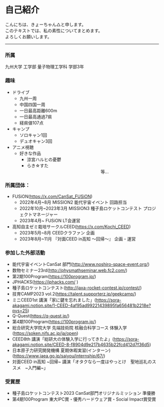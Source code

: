 # 自己紹介

こんにちは、きょーちゃん△と申します。  
このテキストでは、私の素性についてまとめます。  
よろしくお願いします。  

---

### 所属  

九州大学 工学部 量子物理工学科 学部3年

### 趣味  

- ドライブ  
  - 九州一周
  - 中国四国一周
  - 一日最高距離600m
  - 一日最高通過7県
  - 経県値107点
- キャンプ
  - ソロキャン1回  
  - デュオキャン3回
- アニメ視聴
  - 好きな作品  
    - 涼宮ハルヒの憂鬱  
    - らき☆すた  
  　                      　　　　　　　　　　　　　　　　等...

### 所属団体：

- FUSiON(https://x.com/CanSat_FUSiON)
  - 2022年4月~8月 MISSION2 能代宇宙イベント 回路担当
  - 2022年10月~2023年3月 MISSION3 種子島ロケットコンテスト プロジェクトマネージャー
  - 2023年4月~ FUSiON LT会運営
- 高知自主ゼミ栽培サークルCEED(https://x.com/Kochi_CEED)
  - 2023年5月~8月 CEEDクラファン 企画
  - 2023年8月~11月 『対面CEED in高知 ～回帰～』 企画・運営

### 参加した外部活動

- 能代宇宙イベントCanSat 部門(http://www.noshiro-space-event.org/)
- 数物セミナー23rd(http://physmathseminar.web.fc2.com/)
- 第2期100Program(https://100program.jp/)
- JPHACKS(https://jphacks.com/ )
- 種子島ロケットコンテスト(http://jaxa-rocket-contest.jp/contest/)
- 技育CAMP2023 vol.2(https://talent.supporterz.jp/geekcamp/)
- ミニCEED1st 講演「家に鍵を忘れました」(https://sora-akagami.notion.site/1-CEED-4af95ad99221439895fa656481b2218e?pvs=25)
- Q-Quest(https://q-quest.jp/)
- 第4期100Program(https://100program.jp/)
- 総合研究大学院大学 先端技術院 核融合科学コース 体験入学(https://soken.nifs.ac.jp/ja/open)
- CEED8th 講演「総研大の体験入学に行ってきたよ」(https://sora-akagami.notion.site/CEED-8-f8904d9e217b4635b22fcd412d7f36d5)
- 日本原子力研究開発機構 夏期休暇実習(インターン)(https://www.jaea.go.jp/saiyou/internship/67/)
- 対面CEED in高知 ~回帰~ 講演「オタクなら一度はやっとけ　聖地巡礼のススメ　~入門編~」

### 受賞歴

- 種子島ロケットコンテスト2023 CanSat部門オリジナルミッション 準優勝
- 第4期100Program 東大IPC賞・優秀ハードウェア賞・Social Impact賞受賞
